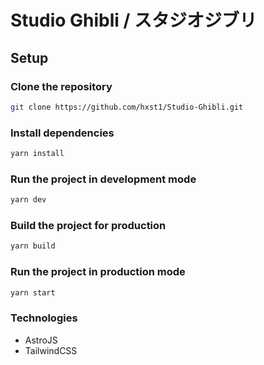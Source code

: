 # Studio Ghibli / スタジオジブリ

## Setup

### Clone the repository
```bash
git clone https://github.com/hxst1/Studio-Ghibli.git
```

### Install dependencies
```bash
yarn install
```

### Run the project in development mode
```bash
yarn dev
```

### Build the project for production
```bash
yarn build
```

### Run the project in production mode
```bash
yarn start
```

### Technologies
- AstroJS
- TailwindCSS
